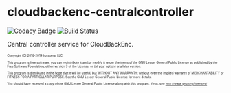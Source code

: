 # cloudbackenc-centralcontroller

[![Codacy Badge](https://api.codacy.com/project/badge/Grade/1d9c49e1042f44bda33cf6ace6046c5b)](https://app.codacy.com/app/irotsoma/cloudbackenc-centralcontroller?utm_source=github.com&utm_medium=referral&utm_content=irotsoma/cloudbackenc-centralcontroller&utm_campaign=Badge_Grade_Dashboard)
[![Build Status](https://travis-ci.com/irotsoma/cloudbackenc-centralcontroller.svg?branch=master)](https://travis-ci.com/irotsoma/cloudbackenc-centralcontroller)

Central controller service for CloudBackEnc.

<span style="font-size: .5em;">
Copyright (C) 2016-2019  Irotsoma, LLC

This program is free software: you can redistribute it and/or modify
it under the terms of the GNU Lesser General Public License as published by
the Free Software Foundation, either version 3 of the License, or
(at your option) any later version.

This program is distributed in the hope that it will be useful,
but WITHOUT ANY WARRANTY; without even the implied warranty of
MERCHANTABILITY or FITNESS FOR A PARTICULAR PURPOSE.  See the
GNU Lesser General Public License for more details.

You should have received a copy of the GNU Lesser General Public License
along with this program.  If not, see <http://www.gnu.org/licenses/>
</span>
